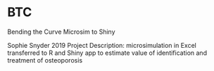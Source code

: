 # BTC
Bending the Curve Microsim to Shiny

Sophie Snyder
2019
Project Description: microsimulation in Excel transferred to R and Shiny app to estimate value of identification and treatment of osteoporosis
